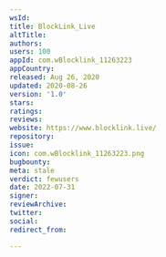```yaml
---
wsId: 
title: BlockLink_Live
altTitle: 
authors: 
users: 100
appId: com.wBlocklink_11263223
appCountry: 
released: Aug 26, 2020
updated: 2020-08-26
version: '1.0'
stars: 
ratings: 
reviews: 
website: https://www.blocklink.live/
repository: 
issue: 
icon: com.wBlocklink_11263223.png
bugbounty: 
meta: stale
verdict: fewusers
date: 2022-07-31
signer: 
reviewArchive: 
twitter: 
social: 
redirect_from: 

---
```


